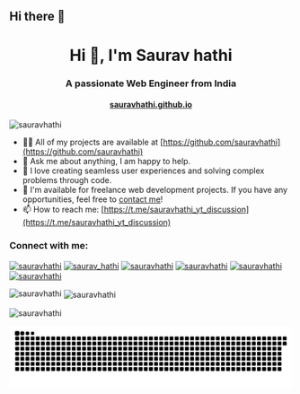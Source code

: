 ## Hi there 👋

<!--
**Pulkitbarala/pulkitbarala** is a ✨ _special_ ✨ repository because its `README.md` (this file) appears on your GitHub profile.

Here are some ideas to get you started:

- 🔭 I’m currently working on ...
- 🌱 I’m currently learning ...
- 👯 I’m looking to collaborate on ...
- 🤔 I’m looking for help with ...
- 💬 Ask me about ...
- 📫 How to reach me: ...
- 😄 Pronouns: ...
- ⚡ Fun fact: ...
-->
<h1 align="center">Hi 👋, I'm Saurav hathi</h1>
<h3 align="center">A passionate Web Engineer from India</h3>

<h4 align="center"><a href="https://sauravhathi.github.io/">sauravhathi.github.io</a></h4>

<p align="left"> <img src="https://komarev.com/ghpvc/?username=sauravhathi&label=Profile%20views&color=0e75b6&style=flat" alt="sauravhathi" /> </p>

- 👨‍💻 All of my projects are available at [https://github.com/sauravhathi](https://github.com/sauravhathi)
- 💬 Ask me about anything, I am happy to help.
- 🚀 I love creating seamless user experiences and solving complex problems through code.
- 💼 I'm available for freelance web development projects. If you have any opportunities, feel free to [contact me](https://www.linkedin.com/in/sauravhathi/)!
- 📫 How to reach me: [https://t.me/sauravhathi_yt_discussion](https://t.me/sauravhathi_yt_discussion)

<h3 align="left">Connect with me:</h3>
<p align="left">
<a href="https://linkedin.com/in/sauravhathi" target="blank"><img align="center" src="https://raw.githubusercontent.com/rahuldkjain/github-profile-readme-generator/master/src/images/icons/Social/linked-in-alt.svg" alt="sauravhathi" height="30" width="40" /></a>
<a href="https://instagram.com/saurav_hathi" target="blank"><img align="center" src="https://raw.githubusercontent.com/rahuldkjain/github-profile-readme-generator/master/src/images/icons/Social/instagram.svg" alt="saurav_hathi" height="30" width="40" /></a>
<a href="https://www.youtube.com/@sauravhathigt" target="blank"><img align="center" src="https://raw.githubusercontent.com/rahuldkjain/github-profile-readme-generator/master/src/images/icons/Social/youtube.svg" alt="sauravhathi" height="30" width="40" /></a>
<a href="https://t.me/sauravhathi_yt_discussion" target="blank"><img align="center" src="https://user-images.githubusercontent.com/61316762/191683290-5bbfd5a8-4d59-40ac-b91e-350643ef9ed2.png" alt="sauravhathi" height="30" width="30" /></a>
<a href="https://medium.com/sauravhathi" target="blank"><img align="center" src="https://raw.githubusercontent.com/rahuldkjain/github-profile-readme-generator/master/src/images/icons/Social/medium.svg" alt="sauravhathi" height="30" width="40" /></a>
<a href="https://www.leetcode.com/sauravhathi" target="blank"><img align="center" src="https://raw.githubusercontent.com/rahuldkjain/github-profile-readme-generator/master/src/images/icons/Social/leet-code.svg" alt="sauravhathi" height="30" width="40" /></a>
</p>

<p><img align="left" src="https://github-readme-stats.vercel.app/api/top-langs?username=sauravhathi&show_icons=true&locale=en&layout=compact" alt="sauravhathi" /></p>

<p>&nbsp;<img align="center" src="https://github-readme-stats.vercel.app/api?username=sauravhathi&show_icons=true&locale=en" alt="sauravhathi" /></p>

<p><img align="center" src="https://github-readme-streak-stats.herokuapp.com/?user=sauravhathi&" alt="sauravhathi" /></p>

<picture>
  <source media="(prefers-color-scheme: dark)" srcset="https://github.com/sauravhathi/sauravhathi/blob/output/github-contribution-grid-snake.svg">
  <source media="(prefers-color-scheme: light)" srcset="https://github.com/sauravhathi/sauravhathi/blob/output/github-contribution-grid-snake-dark.svg">
  <img alt="github-snake" src="https://github.com/sauravhathi/sauravhathi/blob/output/github-contribution-grid-snake-dark.svg">
</picture>
